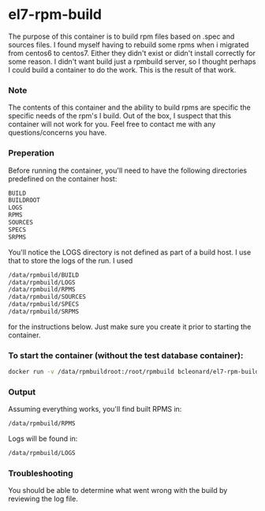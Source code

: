 # el7-rpm-build

The purpose of this container is to build rpm files based on .spec and sources files.  I found myself having to rebuild some rpms when i migrated from centos6 to centos7. Either they didn't exist or didn't install correctly for some reason.  I didn't want build just a rpmbuild server, so I thought perhaps I could build a container to do the work.  This is the result of that work.

### Note
The contents of this container and the ability to build rpms are specific the specific needs of the rpm's I build.  Out of the box, I suspect
that this container will not work for you.  Feel free to contact me with any questions/concerns you have.

### Preperation
Before running the container, you'll need to have the following directories predefined on the container host:
```sh
BUILD
BUILDROOT
LOGS
RPMS
SOURCES
SPECS
SRPMS

```
You'll notice the LOGS directory is not defined as part of a build host.  I use that to store the logs of the run.   I used
```sh
/data/rpmbuild/BUILD
/data/rpmbuild/LOGS
/data/rpmbuild/RPMS
/data/rpmbuild/SOURCES
/data/rpmbuild/SPECS
/data/rpmbuild/SRPMS
```
for the instructions below.  Just make sure you create it prior to starting the container.

### To start the container (without the test database container):
```sh
docker run -v /data/rpmbuildroot:/root/rpmbuild bcleonard/el7-rpm-build
```

### Output
Assuming everything works, you'll find built RPMS in:
```sh
/data/rpmbuild/RPMS
```

Logs will be found in:
```sh
/data/rpmbuild/LOGS
```

### Troubleshooting
You should be able to determine what went wrong with the build by reviewing the log file.

